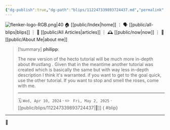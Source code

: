 ```yaml
---
{"dg-publish":true,"dg-path":"blips/112247339893724437.md","permalink":"/blips/112247339893724437/","title":"philipp on mastodon @ 2024-04-10"}
---
```



<div class="transclusion internal-embed is-loaded"><div class="markdown-embed">




![flenker-logo-RGB.png|40](/img/user/attachments/flenker-logo-RGB.png)
🏠 [[public/Index\|home]]  ⋮ 🗣️ [[public/all-blips\|blips]] ⋮  📝 [[public/All Articles\|articles]]  ⋮ 🕰️ [[public/now\|now]] ⋮ 🪪 [[public/About Me\|about me]]


</div></div>


> [!summary] **philipp**:
>
> The new version of the hecto tutorial will be much more in-depth about #rustlang . Given that in the meantime another tutorial was created which is basically the same but with way less in-depth description I think it's warranted.
> if you want to get to the goal quick, use the other tutorial. If you want to stop and smell the roses, come with me.
> - - -
>
> 🗓️ <code>Wed, Apr 10, 2024</code>  · ✏️ <code> Fri, May 2, 2025</code>  · [[public/blips/112247339893724437\|🔗]]
{ #blip}


- - -

 👾
